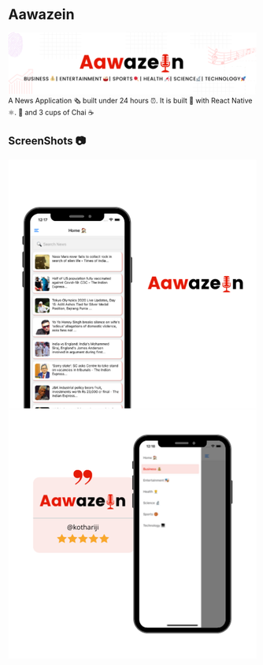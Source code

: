 # Aawazein
![Banner](https://github.com/kothariji/Aawazein/blob/master/AawazeinBanner.png)
A News Application 🗞️  built under 24 hours ⏰. It is built 🚧    with React Native ⚛️. 🚀 and 3 cups of Chai  ☕ 

## ScreenShots 📷
<div><img src="AawazeinPost1.png" alt="image" style="float: center;"  width="600"/></div>
<div><img src="AawazeinPost2.png" alt="image" style="float: center;"  width="600"/></div>
